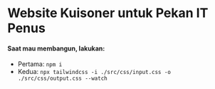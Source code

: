 # Website Kuisoner untuk Pekan IT Penus


#### Saat mau membangun, lakukan:

- Pertama: ```npm i```
- Kedua: ```npx tailwindcss -i ./src/css/input.css -o ./src/css/output.css --watch```